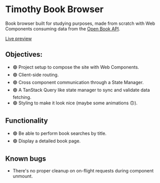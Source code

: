# Timothy Book Browser

Book browser built for studying purposes, made from scratch with Web Components consuming data from the [Open Book API](https://openlibrary.org/developers/api).

[Live preview](https://timothy-book-browser-openlibrary.netlify.app/)

## Objectives:

- 🟢 Project setup to compose the site with Web Components.
- 🟢 Client-side routing.
- 🟢 Cross component communication through a State Manager.
- 🟢 ️A TanStack Query like state manager to sync and validate data fetching.
- 🟢️ Styling to make it look nice (maybe some animations 🙃).

## Functionality

- 🟢 Be able to perform book searches by title.
- 🟢️ Display a detailed book page.

## Known bugs
- There's no proper cleanup on on-flight requests during component unmount.